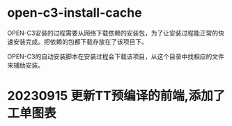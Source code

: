 # open-c3-install-cache

OPEN-C3安装的过程需要从网络下载依赖的安装包，为了让安装过程能正常的快速安装完成。把依赖的包都下载存放在了该项目下。


OPEN-C3的自动安装脚本在安装过程会下载该项目，从这个目录中找相应的文件来辅助安装。

# 20230915 更新TT预编译的前端,添加了工单图表
